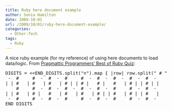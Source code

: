 ```yaml
---
title: Ruby here document example
author: Sonia Hamilton
date: 2009-10-01
url: /2009/10/01/ruby-here-document-example/
categories:
  - Other-Tech
tags:
  - Ruby
---
```

A nice ruby example (for my reference) of using here documents to load data/logic. From [Pragmattic Programmers&#8217; Best of Ruby Quiz][1]:

<pre>DIGITS = &lt;&lt;END_DIGITS.split("n").map { |row| row.split(" # ") }.transpose
 -  #     #  -  #  -  #     #  -  #  -  #  -  #  -  #  -
| | #   | #   | #   | # | | # |   # |   #   | # | | # | |
    #     #  -  #  -  #  -  #  -  #  -  #     #  -  #  -
| | #   | # |   #   | #   | #   | # | | #   | # | | #   |
 -  #     #  -  #  -  #     #  -  #  -  #     #  -  #  -
END_DIGITS</pre>

 [1]: http://www.pragprog.com/titles/fr_quiz/best-of-ruby-quiz
